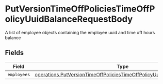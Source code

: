 # PutVersionTimeOffPoliciesTimeOffPolicyUuidBalanceRequestBody

A list of employee objects containing the employee uuid and time off hours balance


## Fields

| Field                                                                                                                                                                   | Type                                                                                                                                                                    | Required                                                                                                                                                                | Description                                                                                                                                                             |
| ----------------------------------------------------------------------------------------------------------------------------------------------------------------------- | ----------------------------------------------------------------------------------------------------------------------------------------------------------------------- | ----------------------------------------------------------------------------------------------------------------------------------------------------------------------- | ----------------------------------------------------------------------------------------------------------------------------------------------------------------------- |
| `employees`                                                                                                                                                             | [operations.PutVersionTimeOffPoliciesTimeOffPolicyUuidBalanceEmployees](../../../sdk/models/operations/putversiontimeoffpoliciestimeoffpolicyuuidbalanceemployees.md)[] | :heavy_minus_sign:                                                                                                                                                      | N/A                                                                                                                                                                     |